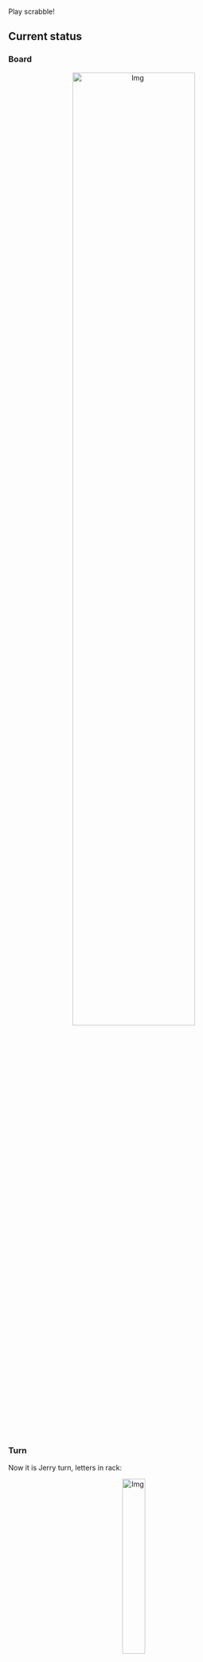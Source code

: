 
Play scrabble!
## Current status
### Board
<p align="center">
<img src="https://raw.githubusercontent.com/radosz99/radosz99/main/board.png" width=70% alt="Img"/>
    </p>
    
### Turn
Now it is Jerry turn, letters in rack:
<p align="center">
<img src="https://raw.githubusercontent.com/radosz99/radosz99/main/rack.png" width=30% alt="Img"/>
</p>

### Game score
| Id | Player name | Points |
  | - | - | - |  
|0 | Tom | 68
|1 | Jerry | 36
## Make the move
Make the move and insert the letters by creating an [issue](https://github.com/radosz99/radosz99/issues/new?title=scrabble%7Cmove%7C7%3AA%3ARIDE&body=Just+push+%27Submit+new+issue%27+or+update+with+your+move.) according to the rules or...

## Possibly best moves  
Are you sure? :smiling_imp: :smiling_imp: :smiling_imp:
<details>
  <summary>Spoiler warning!</summary>
  
  | Id | Move | Issue link | Points |
  | - | - | - | - |  
|1| G:5:hylism | [scrabble&#124;move&#124;G:5:hylism](https://github.com/radosz99/radosz99/issues/new?title=scrabble%7Cmove%7CG%3A5%3Ahylism&body=Just+push+%27Submit+new+issue%27+or+update+with+your+move.) | 19 
|2| 9:G:miry | [scrabble&#124;move&#124;9:G:miry](https://github.com/radosz99/radosz99/issues/new?title=scrabble%7Cmove%7C9%3AG%3Amiry&body=Just+push+%27Submit+new+issue%27+or+update+with+your+move.) | 17 
|3| G:4:shily | [scrabble&#124;move&#124;G:4:shily](https://github.com/radosz99/radosz99/issues/new?title=scrabble%7Cmove%7CG%3A4%3Ashily&body=Just+push+%27Submit+new+issue%27+or+update+with+your+move.) | 16 
|4| G:7:lyms | [scrabble&#124;move&#124;G:7:lyms](https://github.com/radosz99/radosz99/issues/new?title=scrabble%7Cmove%7CG%3A7%3Alyms&body=Just+push+%27Submit+new+issue%27+or+update+with+your+move.) | 13 
|5| G:7:lym | [scrabble&#124;move&#124;G:7:lym](https://github.com/radosz99/radosz99/issues/new?title=scrabble%7Cmove%7CG%3A7%3Alym&body=Just+push+%27Submit+new+issue%27+or+update+with+your+move.) | 12 
|6| G:5:syli | [scrabble&#124;move&#124;G:5:syli](https://github.com/radosz99/radosz99/issues/new?title=scrabble%7Cmove%7CG%3A5%3Asyli&body=Just+push+%27Submit+new+issue%27+or+update+with+your+move.) | 12 
|7| G:6:slimy | [scrabble&#124;move&#124;G:6:slimy](https://github.com/radosz99/radosz99/issues/new?title=scrabble%7Cmove%7CG%3A6%3Aslimy&body=Just+push+%27Submit+new+issue%27+or+update+with+your+move.) | 12 
|8| G:6:sly | [scrabble&#124;move&#124;G:6:sly](https://github.com/radosz99/radosz99/issues/new?title=scrabble%7Cmove%7CG%3A6%3Asly&body=Just+push+%27Submit+new+issue%27+or+update+with+your+move.) | 11 
|9| 6:M:xis | [scrabble&#124;move&#124;6:M:xis](https://github.com/radosz99/radosz99/issues/new?title=scrabble%7Cmove%7C6%3AM%3Axis&body=Just+push+%27Submit+new+issue%27+or+update+with+your+move.) | 10 
|10| G:7:limy | [scrabble&#124;move&#124;G:7:limy](https://github.com/radosz99/radosz99/issues/new?title=scrabble%7Cmove%7CG%3A7%3Alimy&body=Just+push+%27Submit+new+issue%27+or+update+with+your+move.) | 10 
</details>
    
## Latest moves

| Id | Type | Move / Letters to replace | Created words / New letters | Date | Points | Player | Who |
| - | - | - | - | - | - | - | - |
|4| INSERT | M:4:hex | ['HEX'] | 11/25/2022, 18:37:14 | 21 | Tom | [radosz99](github.com/radosz99) |
|3| INSERT | I:6:jeer | ['JEER'] | 11/25/2022, 18:31:18 | 20 | Jerry | [radosz99](github.com/radosz99) |
|2| INSERT | 5:J:file | ['FILE'] | 11/25/2022, 17:36:44 | 15 | Tom | [radosz99](github.com/radosz99) |
|1| INSERT | K:4:viral | ['VIRAL'] | 11/25/2022, 12:10:00 | 16 | Jerry | [radosz99](github.com/radosz99) |
|0| INSERT | 7:G:leeway | ['LEEWAY'] | 11/25/2022, 12:08:53 | 32 | Tom | [radosz99](github.com/radosz99) |
